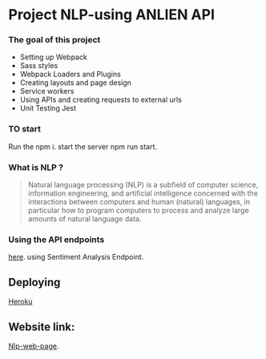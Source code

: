 # Project NLP-using ANLIEN API

### The goal of this project

- Setting up Webpack
- Sass styles
- Webpack Loaders and Plugins
- Creating layouts and page design
- Service workers
- Using APIs and creating requests to external urls
- Unit Testing Jest



### TO start 

Run the npm i.
start the server npm run start. 

### What is NLP ?

> Natural language processing (NLP) is a subfield of computer science, information engineering, and artificial intelligence
> concerned with the interactions between computers and human (natural) languages, in particular how to program computers to
> process and analyze large amounts of natural language data.

### Using the API endpoints

[here](https://docs.aylien.com/textapi/endpoints/#api-endpoints). using Sentiment Analysis Endpoint.

## Deploying

[Heroku](https://www.heroku.com/)

## Website link: 
[Nlp-web-page](https://nlp-evaluates-sentiment-app.herokuapp.com).
